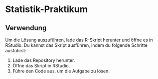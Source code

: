 # Statistik-Praktikum

## Verwendung

Um die Lösung auszuführen, lade das R-Skript herunter und öffne es in RStudio. Du kannst das Skript ausführen, indem du folgende Schritte ausführst:

1. Lade das Repository herunter.
2. Öffne das Skript in RStudio.
3. Führe den Code aus, um die Aufgabe zu lösen.
